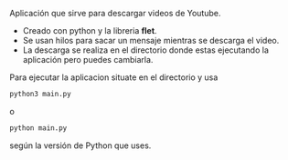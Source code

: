 Aplicación que sirve para descargar videos de Youtube. 
* Creado con python y la libreria __flet__. 
* Se usan hilos para sacar un mensaje mientras se descarga el video.
* La descarga se realiza en el directorio donde estas ejecutando la aplicación pero puedes cambiarla.

Para ejecutar la aplicacion situate en el directorio y usa 
```sh
python3 main.py
```
o

```sh
python main.py
```
según la versión de Python que uses.
